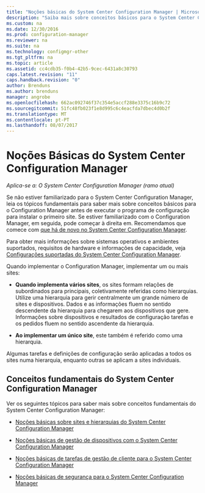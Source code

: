 ```yaml
---
title: "Noções básicas do System Center Configuration Manager | Microsoft Docs"
description: "Saiba mais sobre conceitos básicos para o System Center Configuration Manager."
ms.custom: na
ms.date: 12/30/2016
ms.prod: configuration-manager
ms.reviewer: na
ms.suite: na
ms.technology: configmgr-other
ms.tgt_pltfrm: na
ms.topic: article
ms.assetid: cc4cdb35-f0b4-42b5-9cec-6431a8c30793
caps.latest.revision: "11"
caps.handback.revision: "0"
author: Brenduns
ms.author: brenduns
manager: angrobe
ms.openlocfilehash: 662ac092746f37c354e5accf288e3375c16b9c72
ms.sourcegitcommit: 51fc48fb023f1e8d995c6c4eacfda7dbec4d0b2f
ms.translationtype: MT
ms.contentlocale: pt-PT
ms.lasthandoff: 08/07/2017
---
```

# <a name="fundamentals-of-system-center-configuration-manager"></a>Noções Básicas do System Center Configuration Manager

*Aplica-se a: O System Center Configuration Manager (ramo atual)*

Se não estiver familiarizado para o System Center Configuration Manager, leia os tópicos fundamentais para saber mais sobre conceitos básicos para o Configuration Manager antes de executar o programa de configuração para instalar o primeiro site. Se estiver familiarizado com o Configuration Manager, em seguida, pode começar à direita em. Recomendamos que comece com [que há de novo no System Center Configuration Manager](/sccm/core/plan-design/changes/what-has-changed-from-configuration-manager-2012).  

 Para obter mais informações sobre sistemas operativos e ambientes suportados, requisitos de hardware e informações de capacidade, veja [Configurações suportadas do System Center Configuration Manager](../../core/plan-design/configs/supported-configurations.md).  

 Quando implementar o Configuration Manager, implementar um ou mais sites:  

-   **Quando implementa vários sites**, os sites formam relações de subordinados para principais, coletivamente referidas como hierarquias. Utilize uma hierarquia para gerir centralmente um grande número de sites e dispositivos.  Dados e as informações fluem no sentido descendente da hierarquia para chegarem aos dispositivos que gere. Informações sobre dispositivos e resultados de configuração tarefas e os pedidos fluem no sentido ascendente da hierarquia.  

-   **Ao implementar um único site**, este também é referido como uma hierarquia.  

 Algumas tarefas e definições de configuração serão aplicadas a todos os sites numa hierarquia, enquanto outras se aplicam a sites individuais.  

## <a name="fundamental-concepts-for-system-center-configuration-manager"></a>Conceitos fundamentais do System Center Configuration Manager
Ver os seguintes tópicos para saber mais sobre conceitos fundamentais do System Center Configuration Manager:  

-   [Noções básicas sobre sites e hierarquias do System Center Configuration Manager](../../core/understand/fundamentals-of-sites-and-hierarchies.md)  

-   [Noções básicas de gestão de dispositivos com o System Center Configuration Manager](../../core/understand/fundamentals-of-managing-devices.md)  

-   [Noções básicas de tarefas de gestão de cliente para o System Center Configuration Manager](../../core/understand/fundamentals-of-client-management-tasks.md)  

-   [Noções básicas de segurança para o System Center Configuration Manager](../../core/understand/fundamentals-of-security.md)  
